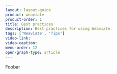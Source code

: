 ```yaml
---
layout: layout-guide
product: weaviate
product-order: 1
title: Best practices
description: Best practices for using Weaviate.
tags: ['Weaviate', 'Tips']
video-link:
video-caption:
menu-order: 12
open-graph-type: article
---
```


Foobar
